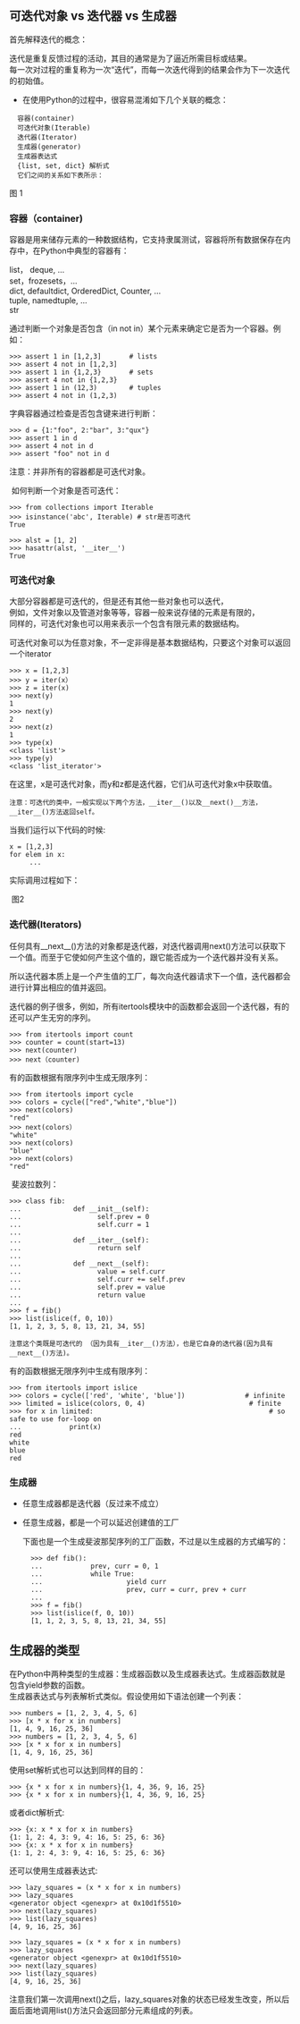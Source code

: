 ## 可迭代对象 vs 迭代器 vs 生成器

  首先解释迭代的概念：
  
  迭代是重复反馈过程的活动，其目的通常是为了逼近所需目标或结果。   
  每一次对过程的重复称为一次“迭代”，而每一次迭代得到的结果会作为下一次迭代的初始值。   
  
* 在使用Python的过程中，很容易混淆如下几个关联的概念：
```
  容器(container)   
  可迭代对象(Iterable)   
  迭代器(Iterator)   
  生成器(generator)   
  生成器表达式   
  {list, set, dict} 解析式   
  它们之间的关系如下表所示：   
```
图 1

### 容器（container)

  容器是用来储存元素的一种数据结构，它支持隶属测试，容器将所有数据保存在内存中，在Python中典型的容器有：

list， deque, …  
set，frozesets，…  
dict, defaultdict, OrderedDict, Counter, …  
tuple, namedtuple, …  
str  

  通过判断一个对象是否包含（in    not in）某个元素来确定它是否为一个容器。例如：  
```
>>> assert 1 in [1,2,3]       # lists  
>>> assert 4 not in [1,2,3]  
>>> assert 1 in {1,2,3}       # sets  
>>> assert 4 not in {1,2,3}   
>>> assert 1 in (12,3)        # tuples  
>>> assert 4 not in (1,2,3)  
```
  字典容器通过检查是否包含键来进行判断：  
```
>>> d = {1:"foo", 2:"bar", 3:"qux"}  
>>> assert 1 in d  
>>> assert 4 not in d  
>>> assert "foo" not in d  
```  
  注意：并非所有的容器都是可迭代对象。
  
  如何判断一个对象是否可迭代：  
```
>>> from collections import Iterable
>>> isinstance('abc', Iterable) # str是否可迭代
True

>>> alst = [1, 2]
>>> hasattr(alst, '__iter__')  
True
```
  

### 可迭代对象

  大部分容器都是可迭代的，但是还有其他一些对象也可以迭代，  
  例如，文件对象以及管道对象等等，容器一般来说存储的元素是有限的，  
  同样的，可迭代对象也可以用来表示一个包含有限元素的数据结构。  

  可迭代对象可以为任意对象，不一定非得是基本数据结构，只要这个对象可以返回一个iterator  
``` 
>>> x = [1,2,3]
>>> y = iter(x）
>>> z = iter(x)
>>> next(y)
1
>>> next(y)
2
>>> next(z)
1
>>> type(x)
<class 'list'>
>>> type(y)
<class 'list_iterator'>
```  
  在这里，x是可迭代对象，而y和z都是迭代器，它们从可迭代对象x中获取值。 
  
    注意：可迭代的类中，一般实现以下两个方法，__iter__()以及__next()__方法，__iter__()方法返回self。
    
  当我们运行以下代码的时候:  
```
x = [1,2,3]
for elem in x:
     ...
```

  实际调用过程如下：  
  
  图2
  
### 迭代器(Iterators)  

  任何具有__next__()方法的对象都是迭代器，对迭代器调用next()方法可以获取下一个值。而至于它使如何产生这个值的，跟它能否成为一个迭代器并没有关系。  

  所以迭代器本质上是一个产生值的工厂，每次向迭代器请求下一个值，迭代器都会进行计算出相应的值并返回。  

  迭代器的例子很多，例如，所有itertools模块中的函数都会返回一个迭代器，有的还可以产生无穷的序列。  
```
>>> from itertools import count  
>>> counter = count(start=13)  
>>> next(counter)  
>>> next（counter)  
```

  有的函数根据有限序列中生成无限序列：  
```
>>> from itertools import cycle  
>>> colors = cycle(["red","white","blue"])  
>>> next(colors)  
"red"  
>>> next(colors）  
"white"  
>>> next(colors)  
"blue"  
>>> next(colors)  
"red"  
```

  斐波拉数列：  
```
>>> class fib:
...             def __init__(self):
...                   self.prev = 0
...                   self.curr = 1
... 
...             def __iter__(self):
...                   return self
... 
...             def __next__(self):
...                   value = self.curr
...                   self.curr += self.prev
...                   self.prev = value
...                   return value
...
>>> f = fib()
>>> list(islice(f, 0, 10))
[1, 1, 2, 3, 5, 8, 13, 21, 34, 55]
```
    注意这个类既是可迭代的 （因为具有__iter__()方法），也是它自身的迭代器(因为具有__next__()方法)。  
  
  有的函数根据无限序列中生成有限序列：  
```
>>> from itertools import islice  
>>> colors = cycle(['red', 'white', 'blue'])               # infinite  
>>> limited = islice(colors, 0, 4)                          # finite  
>>> for x in limited:                                            # so safe to use for-loop on  
...            print(x)  
red  
white  
blue  
red  
```
### 生成器  

* 任意生成器都是迭代器（反过来不成立）  
* 任意生成器，都是一个可以延迟创建值的工厂  

  下面也是一个生成斐波那契序列的工厂函数，不过是以生成器的方式编写的：  
  ```
    >>> def fib():  
    ...            prev, curr = 0, 1  
    ...            while True:  
    ...                     yield curr  
    ...                     prev, curr = curr, prev + curr  
    ...
    >>> f = fib()  
    >>> list(islice(f, 0, 10))  
    [1, 1, 2, 3, 5, 8, 13, 21, 34, 55]  
  ```

## 生成器的类型

  在Python中两种类型的生成器：生成器函数以及生成器表达式。生成器函数就是包含yield参数的函数。  
  生成器表达式与列表解析式类似。假设使用如下语法创建一个列表：  
  
  
```
>>> numbers = [1, 2, 3, 4, 5, 6]  
>>> [x * x for x in numbers]  
[1, 4, 9, 16, 25, 36]  
>>> numbers = [1, 2, 3, 4, 5, 6]  
>>> [x * x for x in numbers]  
[1, 4, 9, 16, 25, 36]  
```
  使用set解析式也可以达到同样的目的：  

```
>>> {x * x for x in numbers}{1, 4, 36, 9, 16, 25}  
>>> {x * x for x in numbers}{1, 4, 36, 9, 16, 25}  
```

  或者dict解析式:

```
>>> {x: x * x for x in numbers}  
{1: 1, 2: 4, 3: 9, 4: 16, 5: 25, 6: 36}  
>>> {x: x * x for x in numbers}  
{1: 1, 2: 4, 3: 9, 4: 16, 5: 25, 6: 36}  
```
还可以使用生成器表达式:  
```
>>> lazy_squares = (x * x for x in numbers)  
>>> lazy_squares  
<generator object <genexpr> at 0x10d1f5510>  
>>> next(lazy_squares)    
>>> list(lazy_squares)  
[4, 9, 16, 25, 36]  

>>> lazy_squares = (x * x for x in numbers)  
>>> lazy_squares  
<generator object <genexpr> at 0x10d1f5510>  
>>> next(lazy_squares)    
>>> list(lazy_squares)  
[4, 9, 16, 25, 36]  
```
  注意我们第一次调用next()之后，lazy_squares对象的状态已经发生改变，所以后面后面地调用list()方法只会返回部分元素组成的列表。

